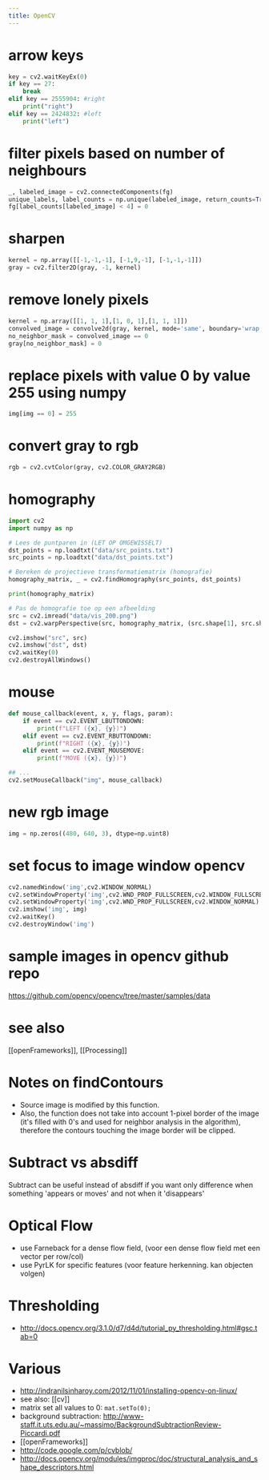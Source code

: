```yaml
---
title: OpenCV
---
```


# arrow keys
```python
key = cv2.waitKeyEx(0)  
if key == 27:
    break
elif key == 2555904: #right
    print("right")
elif key == 2424832: #left
    print("left")
```
# filter pixels based on number of neighbours
```python
_, labeled_image = cv2.connectedComponents(fg)
unique_labels, label_counts = np.unique(labeled_image, return_counts=True)
fg[label_counts[labeled_image] < 4] = 0
```

# sharpen
```python
kernel = np.array([[-1,-1,-1], [-1,9,-1], [-1,-1,-1]])
gray = cv2.filter2D(gray, -1, kernel)
```

# remove lonely pixels
```python
kernel = np.array([[1, 1, 1],[1, 0, 1],[1, 1, 1]])
convolved_image = convolve2d(gray, kernel, mode='same', boundary='wrap')
no_neighbor_mask = convolved_image == 0
gray[no_neighbor_mask] = 0
```

# replace pixels with value 0 by value 255 using numpy
```python
img[img == 0] = 255
```

# convert gray to rgb
```python
rgb = cv2.cvtColor(gray, cv2.COLOR_GRAY2RGB)
```

# homography
```python
import cv2
import numpy as np

# Lees de puntparen in (LET OP OMGEWISSELT)
dst_points = np.loadtxt("data/src_points.txt")
src_points = np.loadtxt("data/dst_points.txt")

# Bereken de projectieve transformatiematrix (homografie)
homography_matrix, _ = cv2.findHomography(src_points, dst_points)

print(homography_matrix)

# Pas de homografie toe op een afbeelding
src = cv2.imread("data/vis_200.png")
dst = cv2.warpPerspective(src, homography_matrix, (src.shape[1], src.shape[0]))

cv2.imshow("src", src)
cv2.imshow("dst", dst)
cv2.waitKey(0)
cv2.destroyAllWindows()
```

# mouse
```python
def mouse_callback(event, x, y, flags, param):
    if event == cv2.EVENT_LBUTTONDOWN:
        print(f"LEFT ({x}, {y})")
    elif event == cv2.EVENT_RBUTTONDOWN:
        print(f"RIGHT ({x}, {y})")
    elif event == cv2.EVENT_MOUSEMOVE:
        print(f"MOVE ({x}, {y})")

## ...
cv2.setMouseCallback("img", mouse_callback)
```

# new rgb image
```python
img = np.zeros((480, 640, 3), dtype=np.uint8)
```

# set focus to image window opencv
```python
cv2.namedWindow('img',cv2.WINDOW_NORMAL)
cv2.setWindowProperty('img',cv2.WND_PROP_FULLSCREEN,cv2.WINDOW_FULLSCREEN)
cv2.setWindowProperty('img',cv2.WND_PROP_FULLSCREEN,cv2.WINDOW_NORMAL)
cv2.imshow('img', img)
cv2.waitKey()
cv2.destroyWindow('img')
```

# sample images in opencv github repo
https://github.com/opencv/opencv/tree/master/samples/data

# see also
[[openFrameworks]], [[Processing]]

# Notes on findContours
  * Source image is modified by this function. 
  * Also, the function does not take into account 1-pixel border of the image (it's filled with 0's and used for neighbor analysis in the algorithm), therefore the contours touching the image border will be clipped.

# Subtract vs absdiff
Subtract can be useful instead of absdiff if you want only difference when something 'appears or moves' and not when it 'disappears'

# Optical Flow
* use Farneback for a dense flow field, (voor een dense flow field met een vector per row/col)
* use PyrLK for specific features (voor feature herkenning. kan objecten volgen)

# Thresholding
* http://docs.opencv.org/3.1.0/d7/d4d/tutorial_py_thresholding.html#gsc.tab=0

# Various
* http://indranilsinharoy.com/2012/11/01/installing-opencv-on-linux/
* see also: [[cv]]
* matrix set all values to 0: ```mat.setTo(0);```
* background subtraction: http://www-staff.it.uts.edu.au/~massimo/BackgroundSubtractionReview-Piccardi.pdf
* [[openFrameworks]]
* http://code.google.com/p/cvblob/
* http://docs.opencv.org/modules/imgproc/doc/structural_analysis_and_shape_descriptors.html

